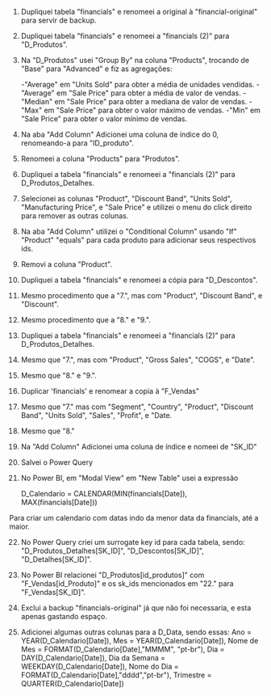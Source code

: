 1. Dupliquei tabela "financials" e renomeei a original à "financial-original" para servir de backup.
2. Dupliquei tabela "financials" e renomeei a "financials (2)" para "D_Produtos".

3. Na "D_Produtos" usei "Group By" na coluna "Products", trocando de "Base" para "Advanced" e fiz as agregações:

	-"Average" em "Units Sold" para obter a média de unidades vendidas.
	-"Average" em "Sale Price" para obter a média de valor de vendas.
	-"Median" em "Sale Price" para obter a mediana de valor de vendas.
	-"Max" em "Sale Price" para obter o valor máximo de vendas.
	-"Min" em "Sale Price" para obter o valor mínimo de vendas.

4. Na aba "Add Column" Adicionei uma coluna de índice do 0, renomeando-a para "ID_produto".
5. Renomeei a coluna "Products" para "Produtos".

6. Dupliquei a tabela "financials" e renomeei a "financials (2)" para D_Produtos_Detalhes.
7. Selecionei as colunas "Product", "Discount Band", "Units Sold", "Manufacturing Price", e "Sale Price" e utilizei o menu do click direito para remover as outras colunas.
8. Na aba "Add Column" utilizei o "Conditional Column" usando "If" "Product" "equals" para cada produto para adicionar seus respectivos ids.
9. Removi a coluna "Product".

10. Dupliquei a tabela "financials" e renomeei a cópia para "D_Descontos".
11. Mesmo procedimento que a "7.", mas com "Product", "Discount Band", e "Discount".
12. Mesmo procedimento que a "8." e "9.".

13. Dupliquei a tabela "financials" e renomeei a "financials (2)" para D_Produtos_Detalhes.
14. Mesmo que "7.", mas com "Product", "Gross Sales", "COGS", e "Date".
15. Mesmo que "8." e "9.".

16. Duplicar 'financials' e renomear a copia à "F_Vendas"
17. Mesmo que "7." mas com "Segment", "Country", "Product", "Discount Band", "Units Sold", "Sales", "Profit", e "Date.
18. Mesmo que "8."
19. Na "Add Column" Adicionei uma coluna de índice e nomeei de "SK_ID"

20. Salvei o Power Query

21. No Power BI, em "Modal View" em "New Table" usei a expressão

	D_Calendario = CALENDAR(MIN(financials[Date]), MAX(financials[Date]))

Para criar um calendario com datas indo da menor data da financials, até a maior.

22. No Power Query criei um surrogate key id para cada tabela, sendo: "D_Produtos_Detalhes[SK_ID]", "D_Descontos[SK_ID]", "D_Detalhes[SK_ID]".

23. No Power BI relacionei "D_Produtos[id_produtos]" com "F_Vendas[id_Produto]" e os sk_ids mencionados em "22." para "F_Vendas[SK_ID]".

24. Exclui a backup "financials-original" já que não foi necessaria, e esta apenas gastando espaço.

25. Adicionei algumas outras colunas para a D_Data, sendo essas: 
Ano = YEAR(D_Calendario[Date]), 
Mes = YEAR(D_Calendario[Date]),
Nome de Mes = FORMAT(D_Calendario[Date],"MMMM", "pt-br"),
Dia = DAY(D_Calendario[Date]),
Dia da Semana = WEEKDAY(D_Calendario[Date]),
Nome do Dia = FORMAT(D_Calendario[Date],"dddd","pt-br"),
Trimestre = QUARTER(D_Calendario[Date])